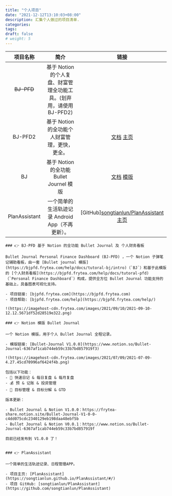 ```yaml
---
title: "个人项目"
date: "2021-12-12T13:10:03+08:00"
description: 汇集个人做过的项目清单.
categories: 
tags: 
draft: false
# weight: 5
---
```


| 项目名称 | 简介 | 链接 |
| :--: | :--: | :--: |
| ~~BJ-PFD~~ | 基于 Notion 的个人复盘、财富管理全功能工具。(划弃用，请使用 BJ-PFD2) | |
| BJ-PFD2 | 基于 Notion 的全功能个人财富管理，更快，更全。 |  [文档](https://www.frytea.com/technology/bj-pfd/home/) [主页](https://bjpfd2.frytea.com/)  |
| BJ | 基于 Notion 的全功能 Bullet Journel 模版 | [文档](https://www.frytea.com/technology/bj-pfd/bj-tutor/) [模版](https://www.notion.so/Bullet-Journal-6367af1cab744eb59c33b7bd857919f) |
| PlanAssistant | 一个简单的生活轨迹记录 Android App（不再更新）。 | [GitHub][songtianlun/PlanAssistant](https://github.com/songtianlun/PlanAssistant) [主页](https://songtianlun.github.io/PlanAssistant/#/) |


~~~
### 👉 BJ-PFD 基于 Notion 的全功能 Bullet Journal 及 个人财务看板

Bullet Journal Personal Finance Dashboard (BJ-PFD) ，一个 Notion 子弹笔记辅助看板，由一套 [Bullet journal 模版](https://bjpfd.frytea.com/help/docs/tutoral-bj/intro)（`BJ`）和基于此模版的 [个人财务看板](https://bjpfd.frytea.com/help/docs/tutoral-pfd)（`Personal Finance Dashboard`）构成，提供全方位 Bullet Journal 功能支持的基础上，具备图表可视化支持。

- 项目链接: [bjpfd.frytea.com](https://bjpfd.frytea.com)
- 项目帮助: [bjpfd.frytea.com/help](https://bjpfd.frytea.com/help/)

!(https://imagehost-cdn.frytea.com/images/2021/09/10/2021-09-10-12.12.5671df52d28519e322.png)

### 👉 Notion 模版 Bullet Journal

一个 Notion 模版，用于个人 Bullet Journal 全程记录。

- 模版链接: [Bullet-Journal V1.0.0](https://www.notion.so/Bullet-Journal-6367af1cab744eb59c33b7bd857919f3)

!(https://imagehost-cdn.frytea.com/images/2021/07/09/2021-07-09-4.27.45cd70996af6424f4b.png)

包括以下功能：
- 📒 快速日记 & 每日复盘 & 每月复盘
- 💰 预 & 记账 & 投资管理
- 🎯 目标管理 & 目标分解 & GTD

版本更新：

- Bullet Journal & Notion V1.0.0：https://frytea-share.notion.site/Bullet-Journal-V1-0-0-c4dd075cdc2340129eb198daa48ebf5b
- Bullet Journal & Notion V0.0.1：https://www.notion.so/Bullet-Journal-6367af1cab744eb59c33b7bd857919f

目前已经发布到 V1.0.0 了！


### 👉 PlanAssistant

一个简单的生活轨迹记录、日程管理APP。

- 项目主页: [PlanAssistant](https://songtianlun.github.io/PlanAssistant/#/)
- 项目 GitHub: [songtianlun/PlanAssistant](https://github.com/songtianlun/PlanAssistant)
~~~